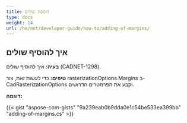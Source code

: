 ```yaml
---
title: הוספת שולים
type: docs
weight: 14
url: /he/net/developer-guide/how-to/adding-of-margins/
---
```


## **איך להוסיף שולים**

**בעיה:** איך להוסיף שולים (CADNET-1298).

**טיפים:** כדי לעשות זאת, צור rasterizationOptions.Margins ב-CadRasterizationOptions וקבע את הפרמטרים הדרושים.

**דוגמה:**

{{< gist "aspose-com-gists" "9a239eab0b9dda0e1c54be533ea399bb" "adding-of-margins.cs" >}}
